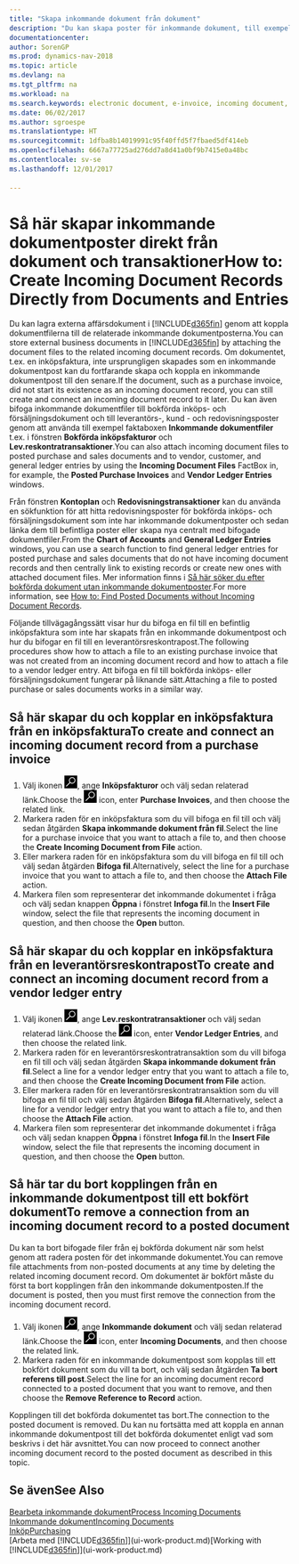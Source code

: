 ```yaml
---
title: "Skapa inkommande dokument från dokument"
description: "Du kan skapa poster för inkommande dokument, till exempel e-fakturor och hantera OCR uppgifter, e-handel och dokumentutbyte."
documentationcenter: 
author: SorenGP
ms.prod: dynamics-nav-2018
ms.topic: article
ms.devlang: na
ms.tgt_pltfrm: na
ms.workload: na
ms.search.keywords: electronic document, e-invoice, incoming document, OCR, ecommerce, document exchange, import invoice
ms.date: 06/02/2017
ms.author: sgroespe
ms.translationtype: HT
ms.sourcegitcommit: 1dfba8b14019991c95f40ffd5f7fbaed5df414eb
ms.openlocfilehash: 6667a77725ad276dd7a8d41a0bf9b7415e0a48bc
ms.contentlocale: sv-se
ms.lasthandoff: 12/01/2017

---
```

# <a name="how-to-create-incoming-document-records-directly-from-documents-and-entries"></a><span data-ttu-id="2a173-103">Så här skapar inkommande dokumentposter direkt från dokument och transaktioner</span><span class="sxs-lookup"><span data-stu-id="2a173-103">How to: Create Incoming Document Records Directly from Documents and Entries</span></span>
<span data-ttu-id="2a173-104">Du kan lagra externa affärsdokument i [!INCLUDE[d365fin](includes/d365fin_md.md)] genom att koppla dokumentfilerna till de relaterade inkommande dokumentposterna.</span><span class="sxs-lookup"><span data-stu-id="2a173-104">You can store external business documents in [!INCLUDE[d365fin](includes/d365fin_md.md)] by attaching the document files to the related incoming document records.</span></span> <span data-ttu-id="2a173-105">Om dokumentet, t.ex. en inköpsfaktura, inte ursprungligen skapades som en inkommande dokumentpost kan du fortfarande skapa och koppla en inkommande dokumentpost till den senare.</span><span class="sxs-lookup"><span data-stu-id="2a173-105">If the document, such as a purchase invoice, did not start its existence as an incoming document record, you can still create and connect an incoming document record to it later.</span></span> <span data-ttu-id="2a173-106">Du kan även bifoga inkommande dokumentfiler till bokförda inköps- och försäljningsdokument och till leverantörs-, kund - och redovisningsposter genom att använda till exempel faktaboxen **Inkommande dokumentfiler** t.ex. i fönstren **Bokförda inköpsfakturor** och **Lev.reskontratransaktioner**.</span><span class="sxs-lookup"><span data-stu-id="2a173-106">You can also attach incoming document files to posted purchase and sales documents and to vendor, customer, and general ledger entries by using the **Incoming Document Files** FactBox in, for example, the **Posted Purchase Invoices** and **Vendor Ledger Entries** windows.</span></span>

<span data-ttu-id="2a173-107">Från fönstren **Kontoplan** och **Redovisningstransaktioner** kan du använda en sökfunktion för att hitta redovisningsposter för bokförda inköps- och försäljningsdokument som inte har inkommande dokumentposter och sedan länka dem till befintliga poster eller skapa nya centralt med bifogade dokumentfiler.</span><span class="sxs-lookup"><span data-stu-id="2a173-107">From the **Chart of Accounts** and **General Ledger Entries** windows, you can use a search function to find general ledger entries for posted purchase and sales documents that do not have incoming document records and then centrally link to existing records or create new ones with attached document files.</span></span> <span data-ttu-id="2a173-108">Mer information finns i [Så här söker du efter bokförda dokument utan inkommande dokumentposter](across-how-find-posted-documents-without-income-document-records.md).</span><span class="sxs-lookup"><span data-stu-id="2a173-108">For more information, see [How to: Find Posted Documents without Incoming Document Records](across-how-find-posted-documents-without-income-document-records.md).</span></span>

<span data-ttu-id="2a173-109">Följande tillvägagångssätt visar hur du bifoga en fil till en befintlig inköpsfaktura som inte har skapats från en inkommande dokumentpost och hur du bifogar en fil till en leverantörsreskontrapost.</span><span class="sxs-lookup"><span data-stu-id="2a173-109">The following procedures show how to attach a file to an existing purchase invoice that was not created from an incoming document record and how to attach a file to a vendor ledger entry.</span></span> <span data-ttu-id="2a173-110">Att bifoga en fil till bokförda inköps- eller försäljningsdokument fungerar på liknande sätt.</span><span class="sxs-lookup"><span data-stu-id="2a173-110">Attaching a file to posted purchase or sales documents works in a similar way.</span></span>

## <a name="to-create-and-connect-an-incoming-document-record-from-a-purchase-invoice"></a><span data-ttu-id="2a173-111">Så här skapar du och kopplar en inköpsfaktura från en inköpsfaktura</span><span class="sxs-lookup"><span data-stu-id="2a173-111">To create and connect an incoming document record from a purchase invoice</span></span>
1. <span data-ttu-id="2a173-112">Välj ikonen ![Söka efter sida eller rapport](media/ui-search/search_small.png "ikonen Söka efter sida eller rapport"), ange **Inköpsfakturor** och välj sedan relaterad länk.</span><span class="sxs-lookup"><span data-stu-id="2a173-112">Choose the ![Search for Page or Report](media/ui-search/search_small.png "Search for Page or Report icon") icon, enter **Purchase Invoices**, and then choose the related link.</span></span>
2. <span data-ttu-id="2a173-113">Markera raden för en inköpsfaktura som du vill bifoga en fil till och välj sedan åtgärden **Skapa inkommande dokument från fil**.</span><span class="sxs-lookup"><span data-stu-id="2a173-113">Select the line for a purchase invoice that you want to attach a file to, and then choose the **Create Incoming Document from File** action.</span></span>
3. <span data-ttu-id="2a173-114">Eller markera raden för en inköpsfaktura som du vill bifoga en fil till och välj sedan åtgärden **Bifoga fil**.</span><span class="sxs-lookup"><span data-stu-id="2a173-114">Alternatively, select the line for a purchase invoice that you want to attach a file to, and then choose the **Attach File** action.</span></span>
4. <span data-ttu-id="2a173-115">Markera filen som representerar det inkommande dokumentet i fråga och välj sedan knappen **Öppna** i fönstret **Infoga fil**.</span><span class="sxs-lookup"><span data-stu-id="2a173-115">In the **Insert File** window, select the file that represents the incoming document in question, and then choose the **Open** button.</span></span>

## <a name="to-create-and-connect-an-incoming-document-record-from-a-vendor-ledger-entry"></a><span data-ttu-id="2a173-116">Så här skapar du och kopplar en inköpsfaktura från en leverantörsreskontrapost</span><span class="sxs-lookup"><span data-stu-id="2a173-116">To create and connect an incoming document record from a vendor ledger entry</span></span>
1. <span data-ttu-id="2a173-117">Välj ikonen ![Söka efter sida eller rapport](media/ui-search/search_small.png "ikonen Söka efter sida eller rapport"), ange **Lev.reskontratransaktioner** och välj sedan relaterad länk.</span><span class="sxs-lookup"><span data-stu-id="2a173-117">Choose the ![Search for Page or Report](media/ui-search/search_small.png "Search for Page or Report icon") icon, enter **Vendor Ledger Entries**, and then choose the related link.</span></span>
2. <span data-ttu-id="2a173-118">Markera raden för en leverantörsreskontratransaktion som du vill bifoga en fil till och välj sedan åtgärden **Skapa inkommande dokument från fil**.</span><span class="sxs-lookup"><span data-stu-id="2a173-118">Select a line for a vendor ledger entry that you want to attach a file to, and then choose the **Create Incoming Document from File** action.</span></span>
3. <span data-ttu-id="2a173-119">Eller markera raden för en leverantörsreskontratransaktion som du vill bifoga en fil till och välj sedan åtgärden **Bifoga fil**.</span><span class="sxs-lookup"><span data-stu-id="2a173-119">Alternatively, select a line for a vendor ledger entry that you want to attach a file to, and then choose the **Attach File** action.</span></span>
4. <span data-ttu-id="2a173-120">Markera filen som representerar det inkommande dokumentet i fråga och välj sedan knappen **Öppna** i fönstret **Infoga fil**.</span><span class="sxs-lookup"><span data-stu-id="2a173-120">In the **Insert File** window, select the file that represents the incoming document in question, and then choose the **Open** button.</span></span>

## <a name="to-remove-a-connection-from-an-incoming-document-record-to-a-posted-document"></a><span data-ttu-id="2a173-121">Så här tar du bort kopplingen från en inkommande dokumentpost till ett bokfört dokument</span><span class="sxs-lookup"><span data-stu-id="2a173-121">To remove a connection from an incoming document record to a posted document</span></span>
<span data-ttu-id="2a173-122">Du kan ta bort bifogade filer från ej bokförda dokument när som helst genom att radera posten för det inkommande dokumentet.</span><span class="sxs-lookup"><span data-stu-id="2a173-122">You can remove file attachments from non-posted documents at any time by deleting the related incoming document record.</span></span> <span data-ttu-id="2a173-123">Om dokumentet är bokfört måste du först ta bort kopplingen från den inkommande dokumentposten.</span><span class="sxs-lookup"><span data-stu-id="2a173-123">If the document is posted, then you must first remove the connection from the incoming document record.</span></span>

1. <span data-ttu-id="2a173-124">Välj ikonen ![Söka efter sida eller rapport](media/ui-search/search_small.png "ikonen Söka efter sida eller rapport"), ange **Inkommande dokument** och välj sedan relaterad länk.</span><span class="sxs-lookup"><span data-stu-id="2a173-124">Choose the ![Search for Page or Report](media/ui-search/search_small.png "Search for Page or Report icon") icon, enter **Incoming Documents**, and then choose the related link.</span></span>
2. <span data-ttu-id="2a173-125">Markera raden för en inkommande dokumentpost som kopplas till ett bokfört dokument som du vill ta bort, och välj sedan åtgärden **Ta bort referens till post**.</span><span class="sxs-lookup"><span data-stu-id="2a173-125">Select the line for an incoming document record connected to a posted document that you want to remove, and then choose the **Remove Reference to Record** action.</span></span>

<span data-ttu-id="2a173-126">Kopplingen till det bokförda dokumentet tas bort.</span><span class="sxs-lookup"><span data-stu-id="2a173-126">The connection to the posted document is removed.</span></span> <span data-ttu-id="2a173-127">Du kan nu fortsätta med att koppla en annan inkommande dokumentpost till det bokförda dokumentet enligt vad som beskrivs i det här avsnittet.</span><span class="sxs-lookup"><span data-stu-id="2a173-127">You can now proceed to connect another incoming document record to the posted document as described in this topic.</span></span>

## <a name="see-also"></a><span data-ttu-id="2a173-128">Se även</span><span class="sxs-lookup"><span data-stu-id="2a173-128">See Also</span></span>
[<span data-ttu-id="2a173-129">Bearbeta inkommande dokument</span><span class="sxs-lookup"><span data-stu-id="2a173-129">Process Incoming Documents</span></span>](across-process-income-documents.md)  
[<span data-ttu-id="2a173-130">Inkommande dokument</span><span class="sxs-lookup"><span data-stu-id="2a173-130">Incoming Documents</span></span>](across-income-documents.md)  
[<span data-ttu-id="2a173-131">Inköp</span><span class="sxs-lookup"><span data-stu-id="2a173-131">Purchasing</span></span>](purchasing-manage-purchasing.md)  
<span data-ttu-id="2a173-132">[Arbeta med [!INCLUDE[d365fin](includes/d365fin_md.md)]](ui-work-product.md)</span><span class="sxs-lookup"><span data-stu-id="2a173-132">[Working with [!INCLUDE[d365fin](includes/d365fin_md.md)]](ui-work-product.md)</span></span>


